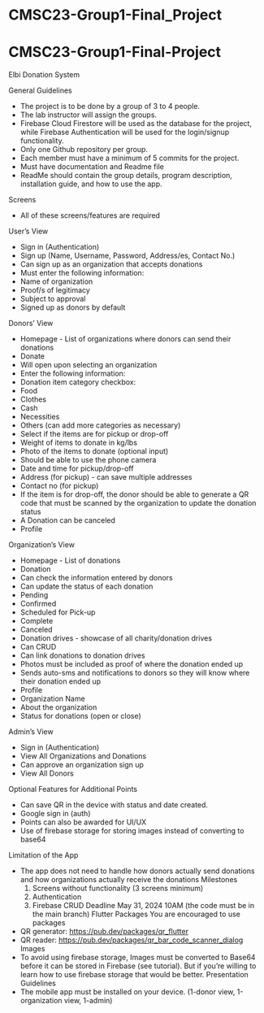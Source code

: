 # CMSC23-Group1-Final_Project

# CMSC23-Group1-Final-Project

Elbi Donation System

General Guidelines
- The project is to be done by a group of 3 to 4 people.
- The lab instructor will assign the groups.
- Firebase Cloud Firestore will be used as the database for the project, while Firebase
Authentication will be used for the login/signup functionality.
- Only one Github repository per group.
- Each member must have a minimum of 5 commits for the project.
- Must have documentation and Readme file
- ReadMe should contain the group details, program description, installation guide, and how to use the app.
  
Screens
  - All of these screens/features are required

User’s View
- Sign in (Authentication)
- Sign up (Name, Username, Password, Address/es, Contact No.)
- Can sign up as an organization that accepts donations
- Must enter the following information:
- Name of organization
- Proof/s of legitimacy
- Subject to approval
- Signed up as donors by default

Donors’ View
- Homepage - List of organizations where donors can send their donations
- Donate
- Will open upon selecting an organization
- Enter the following information:
- Donation item category checkbox:
- Food
- Clothes
- Cash
- Necessities
- Others (can add more categories as necessary)
- Select if the items are for pickup or drop-off
- Weight of items to donate in kg/lbs
- Photo of the items to donate (optional input)
- Should be able to use the phone camera
- Date and time for pickup/drop-off
- Address (for pickup) - can save multiple addresses
- Contact no (for pickup)
- If the item is for drop-off, the donor should be able to generate a
  QR code that must be scanned by the organization to update the
  donation status
- A Donation can be canceled
- Profile

Organization’s View
- Homepage - List of donations
- Donation
- Can check the information entered by donors
- Can update the status of each donation
- Pending
- Confirmed
- Scheduled for Pick-up
- Complete
- Canceled
- Donation drives - showcase of all charity/donation drives
- Can CRUD
- Can link donations to donation drives
- Photos must be included as proof of where the donation
  ended up
- Sends auto-sms and notifications to donors so they will
  know where their donation ended up
- Profile
- Organization Name
- About the organization
- Status for donations (open or close)

Admin’s View
- Sign in (Authentication)
- View All Organizations and Donations
- Can approve an organization sign up
- View All Donors

Optional Features for Additional Points
- Can save QR in the device with status and date created.
- Google sign in (auth)
- Points can also be awarded for UI/UX
- Use of firebase storage for storing images instead of converting to base64

Limitation of the App
- The app does not need to handle how donors actually send donations and how organizations actually receive the donations
Milestones
  1. Screens without functionality (3 screens minimum)
  2. Authentication
  3. Firebase CRUD
Deadline
  May 31, 2024 10AM (the code must be in the main branch)
Flutter Packages
You are encouraged to use packages
- QR generator: https://pub.dev/packages/qr_flutter
- QR reader: https://pub.dev/packages/qr_bar_code_scanner_dialog
Images
- To avoid using firebase storage, Images must be converted to Base64 before it can be
  stored in Firebase (see tutorial). But if you’re willing to learn how to use firebase storage
  that would be better.
  Presentation Guidelines
- The mobile app must be installed on your device. (1-donor view, 1-organization view,
  1-admin)
